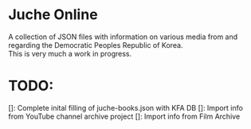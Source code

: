 # Juche Online
A collection of JSON files with information on various media from and regarding the Democratic Peoples Republic of Korea.  
This is very much a work in progress. 

# TODO: 
[]: Complete inital filling of juche-books.json with KFA DB
[]: Import info from YouTube channel archive project 
[]: Import info from Film Archive 
